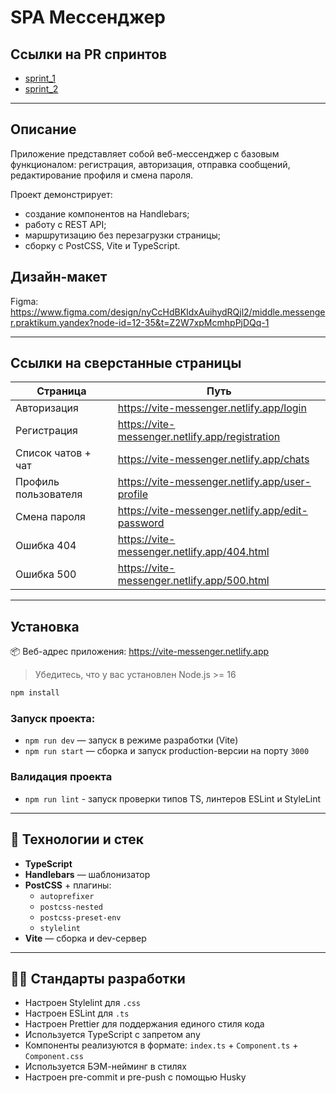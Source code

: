 # SPA Мессенджер

## Ссылки на PR спринтов

- [sprint_1](https://github.com/MariaShkurko/middle.messenger.praktikum.yandex/pull/3)
- [sprint_2](https://github.com/MariaShkurko/middle.messenger.praktikum.yandex/pull/5)

---

## Описание

Приложение представляет собой веб-мессенджер с базовым функционалом: регистрация, авторизация, отправка сообщений, редактирование профиля и смена пароля.

Проект демонстрирует:

- создание компонентов на Handlebars;
- работу с REST API;
- маршрутизацию без перезагрузки страницы;
- сборку с PostCSS, Vite и TypeScript.

## Дизайн-макет

Figma: https://www.figma.com/design/nyCcHdBKIdxAuihydRQjl2/middle.messenger.praktikum.yandex?node-id=12-35&t=Z2W7xpMcmhpPjDQq-1

---

## Ссылки на сверстанные страницы

| Страница             | Путь                                             |
| -------------------- | ------------------------------------------------ |
| Авторизация          | https://vite-messenger.netlify.app/login         |
| Регистрация          | https://vite-messenger.netlify.app/registration  |
| Список чатов + чат   | https://vite-messenger.netlify.app/chats         |
| Профиль пользователя | https://vite-messenger.netlify.app/user-profile  |
| Смена пароля         | https://vite-messenger.netlify.app/edit-password |
| Ошибка 404           | https://vite-messenger.netlify.app/404.html      |
| Ошибка 500           | https://vite-messenger.netlify.app/500.html      |

---

## Установка

📦 Веб-адрес приложения: https://vite-messenger.netlify.app

> Убедитесь, что у вас установлен Node.js >= 16

```bash
npm install
```

### Запуск проекта:

- `npm run dev` — запуск в режиме разработки (Vite)
- `npm run start` — сборка и запуск production-версии на порту `3000`

### Валидация проекта

- `npm run lint` - запуск проверки типов TS, линтеров ESLint и StyleLint

---

## 🧰 Технологии и стек

- **TypeScript**
- **Handlebars** — шаблонизатор
- **PostCSS** + плагины:
  - `autoprefixer`
  - `postcss-nested`
  - `postcss-preset-env`
  - `stylelint`
- **Vite** — сборка и dev-сервер

---

## 🧑‍💻 Стандарты разработки

- Настроен Stylelint для `.css`
- Настроен ESLint для `.ts`
- Настроен Prettier для поддержания единого стиля кода
- Используется TypeScript с запретом any
- Компоненты реализуются в формате: `index.ts` + `Component.ts` + `Component.css`
- Используется БЭМ-нейминг в стилях
- Настроен pre-commit и pre-push с помощью Husky
